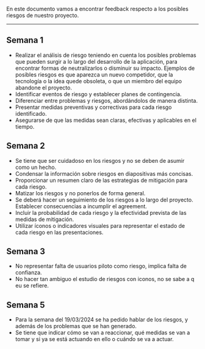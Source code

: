 En este documento vamos a encontrar feedback respecto a los posibles riesgos de nuestro proyecto.
****
## Semana 1
+ Realizar el análisis de riesgo teniendo en cuenta los posibles problemas que pueden surgir a lo largo del desarrollo de la aplicación, para encontrar formas de neutralizarlos o disminuir su impacto. Ejemplos de posibles riesgos es que aparezca un nuevo competidor, que la tecnología o la idea quede obsoleta, o que un miembro del equipo abandone el proyecto.
+ Identificar eventos de riesgo y establecer planes de contingencia.
+ Diferenciar entre problemas y riesgos, abordándolos de manera distinta.
+ Presentar medidas preventivas y correctivas para cada riesgo identificado.
+ Asegurarse de que las medidas sean claras, efectivas y aplicables en el tiempo.

## Semana 2
+ Se tiene que ser cuidadoso en los riesgos y no se deben de asumir como un hecho. 
+  Condensar la información sobre riesgos en diapositivas más concisas.
+  Proporcionar un resumen claro de las estrategias de mitigación para cada riesgo.
+ Matizar los riesgos y no ponerlos de forma general.
+ Se deberá hacer un seguimiento de los riesgos a lo largo del proyecto. Establecer consecuencias a incumplir el agreement.
+ Incluir la probabilidad de cada riesgo y la efectividad prevista de las medidas de mitigación.
+ Utilizar íconos o indicadores visuales para representar el estado de cada riesgo en las presentaciones.

## Semana 3
+ No representar falta de usuarios piloto como riesgo, implica falta de confianza.
+ No hacer tan ambiguo el estudio de riesgos con iconos, no se sabe a q eu se refiere.

## Semana 5
+ Para la semana del 19/03/2024 se ha pedido hablar de los riesgos, y además de los problemas que se han generado. 
+ Se tiene que indicar cómo se van a reaccionar, qué medidas se van a tomar y si ya se está actuando en ello o cuándo se va a actuar.